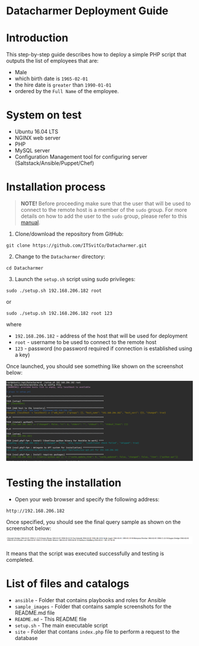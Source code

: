 Datacharmer Deployment Guide
==============================

# Introduction
This step-by-step guide describes how to deploy a simple PHP script that outputs the list of employees that are:
* Male
* which birth date is `1965-02-01`
* the hire date is `greater` than `1990-01-01`
* ordered by the `Full Name` of the employee.

# System on test
* Ubuntu 16.04 LTS
* NGINX web server 
* PHP 
* MySQL server 
* Configuration Management tool for configuring server (Saltstack/Ansible/Puppet/Chef)

# Installation process
> **NOTE!** Before proceeding make sure that the user that will be used to connect to the remote host is a member of the `sudo` group. For more details on how to add the user to the `sudo` group, please refer to this [manual](http://askubuntu.com/a/2224).

1. Clone/download the repository from GitHub:
```
git clone https://github.com/ITSvitCo/Datacharmer.git
```
2. Change to the `Datacharmer` directory:
```
cd Datacharmer
```
3. Launch the `setup.sh` script using sudo privileges:
```
sudo ./setup.sh 192.168.206.182 root
```
or 

```
sudo ./setup.sh 192.168.206.182 root 123
```

where
* `192.168.206.182` - address of the host that will be used for deployment
* `root` - username to be used to connect to the remote host
* `123` - password (no password required if connection is established using a key)

Once launched, you should see something like shown on the screenshot below:

![](sample_images/script.png)


# Testing the installation
* Open your web browser and specify the following address:
```
http://192.168.206.182
```

Once specified, you should see the final query sample as shown on the screenshot below:

![](sample_images/query.png)

It means that the script was executed successfully and testing is completed.

# List of files and catalogs
* `ansible` - Folder that contains playbooks and roles for Ansible
* `sample_images` - Folder that contains sample screenshots for the README.md file
* `README.md` - This README file
* `setup.sh` - The main executable script
* `site` - Folder that contans `index.php` file to perform a request to the database
